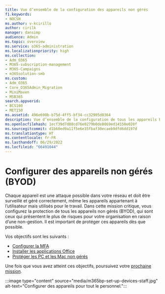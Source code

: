 ```yaml
---
title: Vue d’ensemble de la configuration des appareils non gérés
f1.keywords:
- NOCSH
ms.author: v-kcirillo
author: cirilk
manager: dansimp
audience: Admin
ms.topic: overview
ms.service: o365-administration
ms.localizationpriority: high
ms.collection:
- Adm_O365
- M365-subscription-management
- M365-Campaigns
- m365solution-smb
ms.custom:
- Adm_O365
- Core_O365Admin_Migration
- MiniMaven
- MSB365
search.appverid:
- BCS160
- MET150
ms.assetid: 496e690b-b75d-4ff5-bf34-cc32905d0364
description: Vue d’ensemble de la configuration de tous les appareils BYOD avec protection contre les cyberattaques et autres menaces et vulnérabilités malveillantes.
ms.openlocfilehash: 1ecf39d7d08cd76e0279b0de8869ed14550e020f
ms.sourcegitcommit: d1b60ed9a11f5e6e35fbaf30ecaeb9dfd6dd197d
ms.translationtype: HT
ms.contentlocale: fr-FR
ms.lasthandoff: 06/29/2022
ms.locfileid: "66491044"
---
```

# <a name="set-up-unmanaged-byod-devices"></a>Configurer des appareils non gérés (BYOD)

Chaque appareil est une attaque possible dans votre réseau et doit être surveillé et géré correctement, même les appareils appartenant à l’utilisateur mais utilisés pour le travail. Dans cette mission critique, vous configurez la protection de tous les appareils non gérés (BYOD), qui sont ceux qui présentent le plus de risques pour votre organisation en raison d’une non-gestion. Il est important de protéger ces appareils dès que possible.

Vos objectifs sont les suivants :

- [Configurer la MFA](m365bp-multifactor-authentication.md)
- [Installer les applications Office](m365bp-install-office-apps.md)
- [Protéger les PC et les Mac non gérés](m365bp-protect-pcs-macs.md)

Une fois que vous avez atteint ces objectifs, poursuivez votre [prochaine mission](m365bp-protect-email-overview.md).

:::image type="content" source="media/m365bp-set-up-devices-staff.jpg" alt-text="Configurer des appareils pour tout le personnel.":::
